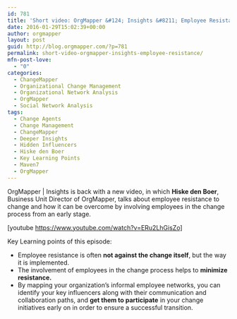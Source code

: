```yaml
---
id: 781
title: 'Short video: OrgMapper &#124; Insights &#8211; Employee Resistance'
date: 2016-01-29T15:02:39+00:00
author: orgmapper
layout: post
guid: http://blog.orgmapper.com/?p=781
permalink: short-video-orgmapper-insights-employee-resistance/
mfn-post-love:
  - "0"
categories:
  - ChangeMapper
  - Organizational Change Management
  - Organizational Network Analysis
  - OrgMapper
  - Social Network Analysis
tags:
  - Change Agents
  - Change Management
  - ChangeMapper
  - Deeper Insights
  - Hidden Influencers
  - Hiske den Boer
  - Key Learning Points
  - Maven7
  - OrgMapper
---
```

OrgMapper | Insights is back with a new video, in which **Hiske den Boer**, Business Unit Director of OrgMapper, talks about employee resistance to change and how it can be overcome by involving employees in the change process from an early stage.

[youtube https://www.youtube.com/watch?v=ERu2LhGisZo]

Key Learning points of this episode:

  * Employee resistance is often **not against the change itself**, but the way it is implemented.
  * The involvement of employees in the change process helps to **minimize resistance.**
  * By mapping your organization&#8217;s informal employee networks, you can identify your key influencers along with their communication and collaboration paths, and **get them to participate** in your change initiatives early on in order to ensure a successful transition.